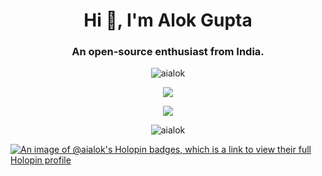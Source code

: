 <h1 align="center">Hi 👋, I'm Alok Gupta</h1>
<h3 align="center">
An open-source enthusiast from India.</h3>


<p align="center"> <img src="https://komarev.com/ghpvc/?username=aialok&label=Profile%20views&color=0e75b6&style=flat" alt="aialok" /> </p>

<p align="center">
<a  align="center">
  <img align="center" src="https://github-readme-stats.vercel.app/api/top-langs/?username=aialok&layout=compact" />
</a>
</p>

<p align="center">

<a href=""  align="center">
    <img src="https://github-readme-stats-peach-pi.vercel.app/api?username=aialok&show_icons=true&hide_title=true&include_all_commits=true&count_private=true&bg_color=45,2b8eaf,b222a8&text_color=ffffff&icon_color=ffffff&title_color=ffffff&border_color=000000"/>
   
</a>

</p>

<p  align="center"><img align="center" src="https://github-readme-streak-stats.herokuapp.com/?user=aialok&" alt="aialok" /></p>


[![An image of @aialok's Holopin badges, which is a link to view their full Holopin profile](https://holopin.me/aialok)](https://holopin.io/@aialok)


